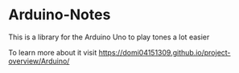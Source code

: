 # Arduino-Notes
This is a library for the Arduino Uno to play tones a lot easier

To learn more about it visit https://domi04151309.github.io/project-overview/Arduino/
